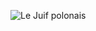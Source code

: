 ![Le Juif polonais](https://upload.wikimedia.org/wikipedia/commons/thumb/3/3b/Rose_Robin_1_-_Woodford.jpg/450px-Rose_Robin_1_-_Woodford.jpg)
